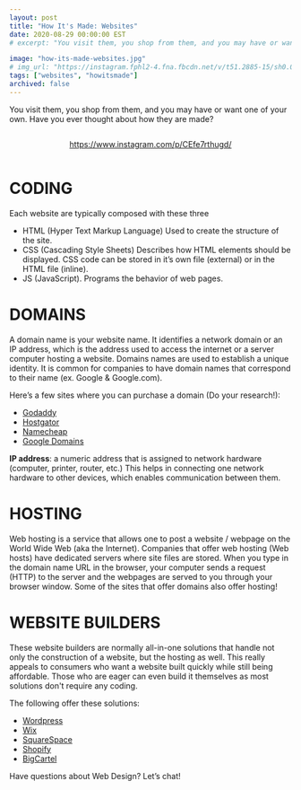 ```yaml
---
layout: post
title: "How It's Made: Websites"
date: 2020-08-29 00:00:00 EST
# excerpt: "You visit them, you shop from them, and you may have or want one of your own. Have you ever thought about how they are made?"

image: "how-its-made-websites.jpg"
# img_url: "https://instagram.fphl2-4.fna.fbcdn.net/v/t51.2885-15/sh0.08/e35/p640x640/118405216_618979968802181_684546285869502101_n.jpg?_nc_ht=instagram.fphl2-4.fna.fbcdn.net&_nc_cat=105&_nc_ohc=7GRRGS9HuKgAX8yxtva&oh=1b47e36fffd9cf4d42b281e40543d354&oe=5FA35E8B"
tags: ["websites", "howitsmade"]
archived: false 
---
```

You visit them, you shop from them, and you may have or want one of your own. Have you ever thought about how they are made?
<div style="display: flex; justify-content: center;">

https://www.instagram.com/p/CEfe7rthugd/

</div>

# CODING
Each website are typically composed with these three
- HTML (Hyper Text Markup Language)
Used to create the structure of the site.
- CSS (Cascading Style Sheets)
Describes how HTML elements should be displayed. CSS code can be stored in it’s own file (external) or in the HTML file (inline).
- JS (JavaScript). 
Programs the behavior of web pages.

# DOMAINS
A domain name is your website name. It identifies a network domain or an IP address, which is the address used to access the internet or a server computer hosting a website.
Domains names are used to establish a unique identity. It is common for companies to have domain names that correspond to their name (ex. Google & Google.com).

Here’s a few sites where you can purchase a domain (Do your research!):
- [Godaddy](Godaddy.com)
- [Hostgator](Hostgator.com)
- [Namecheap](Namecheap.com)
- [Google Domains](domains.google.com)

**IP address**: a numeric address that is assigned to network hardware (computer, printer, router, etc.) This helps in connecting one network hardware to other devices, which enables communication between them.


# HOSTING
Web hosting is a service that allows one to post a website / webpage on the World Wide Web (aka the Internet). Companies that offer web hosting (Web hosts) have dedicated servers where site files are stored. When you type in the domain name URL in the browser, your computer sends a request (HTTP) to the server and the webpages are served to you through your browser window. Some of the sites that offer domains also offer hosting!

# WEBSITE BUILDERS
These website builders are normally all-in-one solutions that handle not only the construction of a website, but the hosting as well. This really appeals to consumers who want a website built quickly while still being affordable. Those who are eager can even build it themselves as most solutions don't require any coding.

The following offer these solutions:
- [Wordpress](Wordpress.com)
- [Wix](Wix.com)
- [SquareSpace](squarespace.com)
- [Shopify](shopify.com)
- [BigCartel](bigcartel.com)


Have questions about Web Design? Let’s chat!
